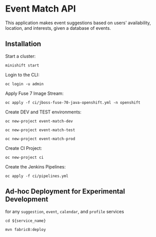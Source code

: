 # Event Match API

This application makes event suggestions based on users' availability, location, and interests, given a database of events.

## Installation

Start a cluster: 

`minishift start`

Login to the CLI: 

`oc login -u admin`

Apply Fuse 7 Image Stream: 

`oc apply -f ci/jboss-fuse-70-java-openshift.yml -n openshift`

Create DEV and TEST environments:

`oc new-project event-match-dev`

`oc new-project event-match-test`

`oc new-project event-match-prod`

Create CI Project:

`oc new-project ci`

Create the Jenkins Pipelines:

`oc apply -f ci/pipelines.yml`

## Ad-hoc Deployment for Experimental Development

for any `suggestion`, `event`, `calendar`, and `profile` services 

`cd ${service_name}` 

`mvn fabric8:deploy`
